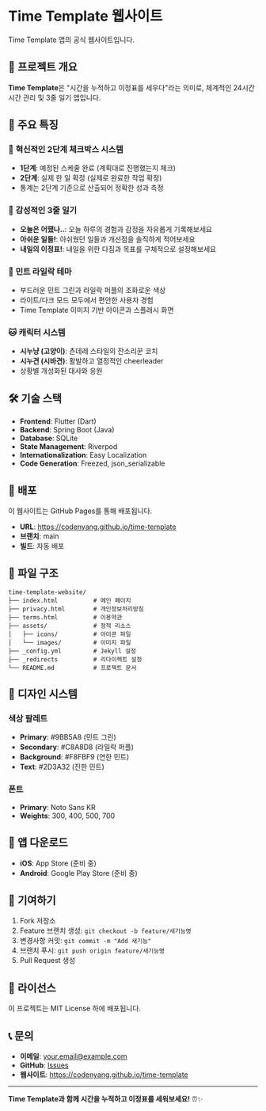 # Time Template 웹사이트

Time Template 앱의 공식 웹사이트입니다.

## 🎯 프로젝트 개요

**Time Template**은 "시간을 누적하고 이정표를 세우다"라는 의미로, 체계적인 24시간 시간 관리 및 3줄 일기 앱입니다.

## 🌟 주요 특징

### 📱 **혁신적인 2단계 체크박스 시스템**

- **1단계**: 예정된 스케줄 완료 (계획대로 진행했는지 체크)
- **2단계**: 실제 한 일 확정 (실제로 완료한 작업 확정)
- 통계는 2단계 기준으로 산출되어 정확한 성과 측정

### 📖 **감성적인 3줄 일기**

- **오늘은 어땠나..**: 오늘 하루의 경험과 감정을 자유롭게 기록해보세요
- **아쉬운 일들!**: 아쉬웠던 일들과 개선점을 솔직하게 적어보세요
- **내일의 이정표!**: 내일을 위한 다짐과 목표를 구체적으로 설정해보세요

### 🎨 **민트 라일락 테마**

- 부드러운 민트 그린과 라일락 퍼플의 조화로운 색상
- 라이트/다크 모드 모두에서 편안한 사용자 경험
- Time Template 이미지 기반 아이콘과 스플래시 화면

### 🐱 **캐릭터 시스템**

- **시누냥 (고양이)**: 츤데레 스타일의 잔소리꾼 코치
- **시누견 (시바견)**: 활발하고 열정적인 cheerleader
- 상황별 개성화된 대사와 응원

## 🛠️ 기술 스택

- **Frontend**: Flutter (Dart)
- **Backend**: Spring Boot (Java)
- **Database**: SQLite
- **State Management**: Riverpod
- **Internationalization**: Easy Localization
- **Code Generation**: Freezed, json_serializable

## 🚀 배포

이 웹사이트는 GitHub Pages를 통해 배포됩니다.

- **URL**: https://codenyang.github.io/time-template
- **브랜치**: main
- **빌드**: 자동 배포

## 📁 파일 구조

```
time-template-website/
├── index.html          # 메인 페이지
├── privacy.html        # 개인정보처리방침
├── terms.html          # 이용약관
├── assets/             # 정적 리소스
│   ├── icons/          # 아이콘 파일
│   └── images/         # 이미지 파일
├── _config.yml         # Jekyll 설정
├── _redirects          # 리다이렉트 설정
└── README.md           # 프로젝트 문서
```

## 🎨 디자인 시스템

### 색상 팔레트

- **Primary**: #9BB5A8 (민트 그린)
- **Secondary**: #C8A8D8 (라일락 퍼플)
- **Background**: #F8FBF9 (연한 민트)
- **Text**: #2D3A32 (진한 민트)

### 폰트

- **Primary**: Noto Sans KR
- **Weights**: 300, 400, 500, 700

## 📱 앱 다운로드

- **iOS**: App Store (준비 중)
- **Android**: Google Play Store (준비 중)

## 🤝 기여하기

1. Fork 저장소
2. Feature 브랜치 생성: `git checkout -b feature/새기능명`
3. 변경사항 커밋: `git commit -m "Add 새기능"`
4. 브랜치 푸시: `git push origin feature/새기능명`
5. Pull Request 생성

## 📄 라이선스

이 프로젝트는 MIT License 하에 배포됩니다.

## 📞 문의

- **이메일**: your.email@example.com
- **GitHub**: [Issues](https://github.com/codenyang/time-template/issues)
- **웹사이트**: https://codenyang.github.io/time-template

---

**Time Template과 함께 시간을 누적하고 이정표를 세워보세요!** ⏰✨
